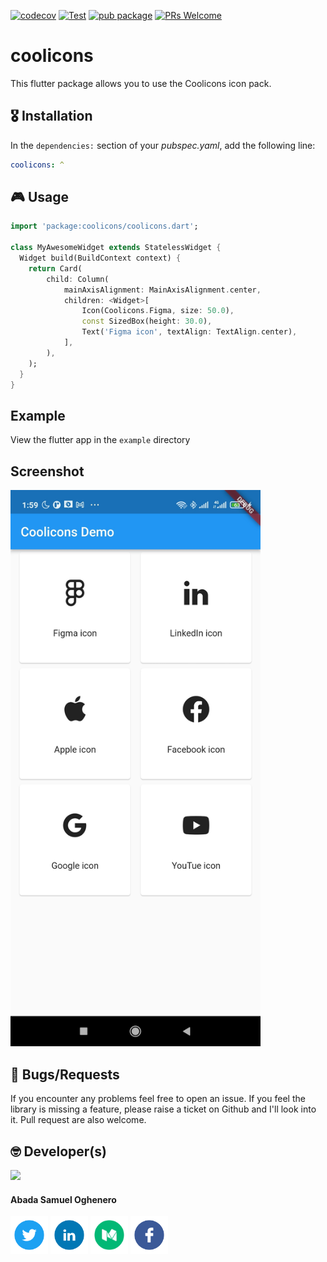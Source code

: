 [![codecov](https://codecov.io/gh/Mastersam07/coolicons/branch/master/graph/badge.svg?token=B9WCNOYUBH)](https://codecov.io/gh/Mastersam07/coolicons)
[![Test](https://github.com/Mastersam07/coolicons/actions/workflows/test.yml/badge.svg)](https://github.com/Mastersam07/coolicons/actions/workflows/test.yml)
[![pub package](https://img.shields.io/pub/v/coolicons.svg?color=success&style=flat-square)](https://pub.dartlang.org/packages/coolicons)
[![PRs Welcome](https://img.shields.io/badge/PRs-welcome-success.svg?style=flat-square)](https://github.com/Mastersam07/coolicons/pulls)

# coolicons

This flutter package allows you to use the Coolicons icon pack.

## 🎖 Installation

In the `dependencies:` section of your _pubspec.yaml_, add the following line:

```yaml
coolicons: ^
```

## 🎮 Usage

```dart
import 'package:coolicons/coolicons.dart';

class MyAwesomeWidget extends StatelessWidget {
  Widget build(BuildContext context) {
    return Card(
        child: Column(
            mainAxisAlignment: MainAxisAlignment.center,
            children: <Widget>[
                Icon(Coolicons.Figma, size: 50.0),
                const SizedBox(height: 30.0),
                Text('Figma icon', textAlign: TextAlign.center),
            ],
        ),
    );
  }
}
```

## Example

View the flutter app in the `example` directory

## Screenshot
<img src="./screenshots/1.jpg" width="400">

## 🐛 Bugs/Requests

If you encounter any problems feel free to open an issue. If you feel the library is
missing a feature, please raise a ticket on Github and I'll look into it.
Pull request are also welcome.

## 🤓 Developer(s)

[<img src="https://avatars3.githubusercontent.com/u/31275429?s=460&u=b935d608a06c1604bae1d971e69a731480a27d46&v=4" width="180" />](https://mastersam.tech)
#### **Abada Samuel Oghenero**
<p>
<a href="https://twitter.com/mastersam_"><img src="https://github.com/aritraroy/social-icons/blob/master/twitter-icon.png?raw=true" width="60"></a>
<a href="https://linkedin.com/in/abada-samuel/"><img src="https://github.com/aritraroy/social-icons/blob/master/linkedin-icon.png?raw=true" width="60"></a>
<a href="https://medium.com/@sammytech"><img src="https://github.com/aritraroy/social-icons/blob/master/medium-icon.png?raw=true" width="60"></a>
<a href="https://facebook.com/abada.samueloghenero"><img src="https://github.com/aritraroy/social-icons/blob/master/facebook-icon.png?raw=true" width="60"></a>
</p>